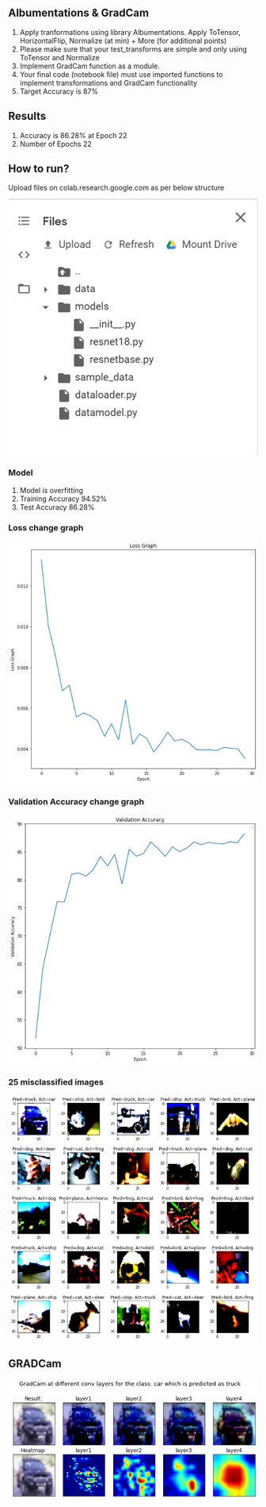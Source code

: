## Albumentations & GradCam

1. Apply tranformations using library Albumentations. Apply ToTensor, HorizontalFlip, Normalize (at min) + More (for additional points)
2. Please make sure that your test_transforms are simple and only using ToTensor and Normalize
3. Implement GradCam function as a module. 
4. Your final code (notebook file) must use imported functions to implement transformations and GradCam functionality
5. Target Accuracy is 87%

## Results

1. Accuracy is 86.28% at Epoch 22
2. Number of Epochs 22

## How to run?

Upload files on colab.research.google.com as per below structure

![](https://github.com/anuragal/deep-learning/blob/master/S8/images/directory.png)

### Model

1. Model is overfitting
2. Training Accuracy 94.52%
3. Test Accuracy 86.28%

### Loss change graph

![](https://github.com/anuragal/deep-learning/blob/master/S9/images/loss.png)

### Validation Accuracy change graph

![](https://github.com/anuragal/deep-learning/blob/master/S9/images/accuracy.png)

### 25 misclassified images

![](https://github.com/anuragal/deep-learning/blob/master/S9/images/misclassified.png)

## GRADCam 

![](https://github.com/anuragal/deep-learning/blob/master/S9/images/gradcam.png)
